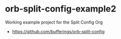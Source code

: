 # orb-split-config-example2

Working example project for the Split Config Org

* https://github.com/bufferings/orb-split-config
